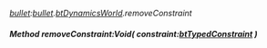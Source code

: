 _[bullet](../../modules/bullet/bullet-module.md):[bullet](../../modules/bullet/bullet-module.md).[btDynamicsWorld](../../modules/bullet/bullet-btdynamicsworld.md).removeConstraint_
##### Method removeConstraint:Void( constraint:[btTypedConstraint](../../modules/bullet/bullet-bttypedconstraint.md) )
